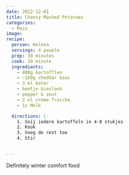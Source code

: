 ```yaml
---
date: 2022-12-01
title: Cheesy Mashed Potatoes
categories:
  - Main
image:
recipe:
  person: Helena
  servings: 4 people
  prep: 30 minutes
  cook: 10 minute
  ingredients:
    - 800g kartofflen
    - ~160g cheddar kaas
    - 3 el boter
    - beetje bieslook
    - pepper & zout
    - 2 el creme fraiche
    - 1c Melk

  directions: |-
    1. Snij iedere kartoffeln in 4-8 stukjes
    2. Kook
    3. Voeg de rest toe
    4. Stir


---
```


Definitely winter comfort food
